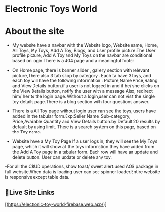 # Electronic Toys World
# About the site

- My website have a navbar with the Website logo, Website name, Home, All Toys, My Toys, Add A Toy, Blogs, and User profile picture.The User profile picture, Add A Toy and My Toys on the navbar are conditional based on login.There is a 404 page and a meaningful footer

- On Home page, there is banner slider , gallery section with relevant picture,There also 3 tab shop by category . Each ta have  3 toys, and each toy will have the following information : Picture,Name,Price,Rating and View Details button.if a user is not logged in and if he/ she clicks on the View Details button, notify the user with a message Also, redirect him/ her to the login page. Without a login,user can not visit the single toy details page.There is a blog section with four questions answer.

- There is a All Toy page without login user can see the toys,  users have added in the tabular form.Exp:Seller Name, Sub-category, Price,Available Quantity and View Details button.by Default 20 results by default by using limit. There is  a search system on this page, based on the Toy name.


- Website have a My Toy Page  If a user logs in, they will see the My Toys page, which it will show all the toys information they have added from the Add A Toy page in a tabular form. Each row will have an update and delete button. User can update or delete any toy.

-For all the CRUD operations, show toast/ sweet alert.used AOS package in full website.When data is loading user can see spinner loader.Entire website is responsive except table data.






## 🔗Live Site Links
[(https://electronic-toy-world-firebase.web.app/)]
